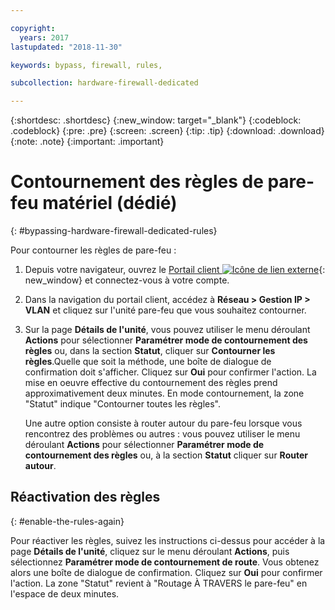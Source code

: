 ```yaml
---

copyright:
  years: 2017
lastupdated: "2018-11-30"

keywords: bypass, firewall, rules,

subcollection: hardware-firewall-dedicated

---
```


{:shortdesc: .shortdesc}
{:new_window: target="_blank"}
{:codeblock: .codeblock}
{:pre: .pre}
{:screen: .screen}
{:tip: .tip}
{:download: .download}
{:note: .note}
{:important: .important}

# Contournement des règles de pare-feu matériel (dédié)
{: #bypassing-hardware-firewall-dedicated-rules}

Pour contourner les règles de pare-feu :

1. Depuis votre navigateur, ouvrez le [Portail client ![Icône de lien externe](../../icons/launch-glyph.svg "Icône de lien externe")](https://control.softlayer.com/){: new_window} et connectez-vous à votre compte.
2. Dans la navigation du portail client, accédez à **Réseau > Gestion IP > VLAN** et cliquez sur l'unité pare-feu que vous souhaitez contourner.
3. Sur la page **Détails de l'unité**, vous pouvez utiliser le menu déroulant **Actions** pour sélectionner **Paramétrer mode de contournement des règles** ou, dans la section **Statut**, cliquer sur **Contourner les règles**.Quelle que soit la méthode, une boîte de dialogue de confirmation doit s'afficher. Cliquez sur **Oui** pour confirmer l'action. La mise en oeuvre effective du contournement des règles prend approximativement deux minutes. En mode contournement, la zone "Statut" indique "Contourner toutes les règles".

	Une autre option consiste à router autour du pare-feu lorsque vous rencontrez des problèmes ou autres : vous pouvez utiliser le menu déroulant **Actions** pour sélectionner **Paramétrer mode de contournement des règles** ou, à la section **Statut** cliquer sur **Router autour**.

## Réactivation des règles
{: #enable-the-rules-again}

Pour réactiver les règles, suivez les instructions ci-dessus pour accéder à la page **Détails de l'unité**, cliquez sur le menu déroulant **Actions**, puis sélectionnez **Paramétrer mode de contournement de route**. Vous obtenez alors une boîte de dialogue de confirmation. Cliquez sur **Oui** pour confirmer l'action. La zone "Statut" revient à "Routage À TRAVERS le pare-feu" en l'espace de deux minutes.
